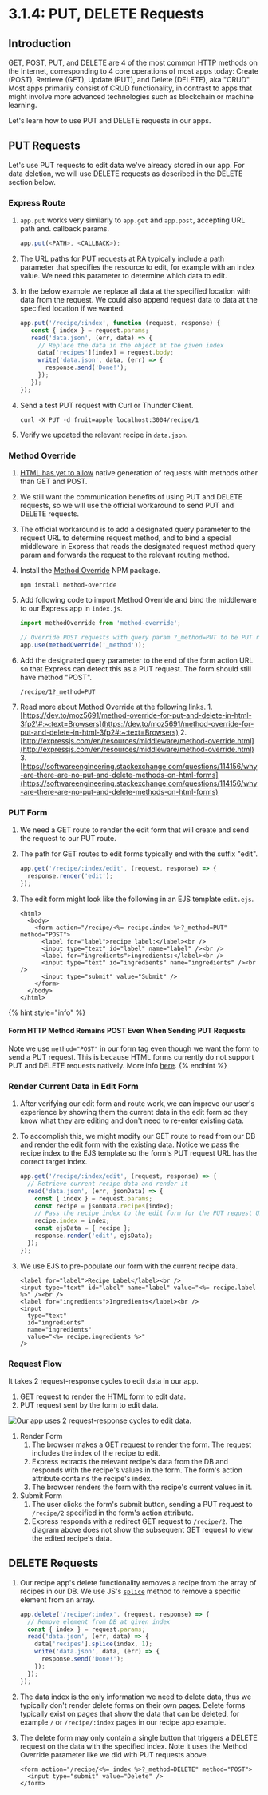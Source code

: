 # 3.1.4: PUT, DELETE Requests

## Introduction

GET, POST, PUT, and DELETE are 4 of the most common HTTP methods on the Internet, corresponding to 4 core operations of most apps today: Create \(POST\), Retrieve \(GET\), Update \(PUT\), and Delete \(DELETE\), aka "CRUD". Most apps primarily consist of CRUD functionality, in contrast to apps that might involve more advanced technologies such as blockchain or machine learning.

Let's learn how to use PUT and DELETE requests in our apps.

## PUT Requests

Let's use PUT requests to edit data we've already stored in our app. For data deletion, we will use DELETE requests as described in the DELETE section below.

### Express Route

1. `app.put` works very similarly to `app.get` and `app.post`, accepting URL path and. callback params.

   ```javascript
   app.put(<PATH>, <CALLBACK>);
   ```

2. The URL paths for PUT requests at RA typically include a path parameter that specifies the resource to edit, for example with an index value. We need this parameter to determine which data to edit.
3. In the below example we replace all data at the specified location with data from the request. We could also append request data to data at the specified location if we wanted.

   ```javascript
   app.put('/recipe/:index', function (request, response) {
      const { index } = request.params;
      read('data.json', (err, data) => {
        // Replace the data in the object at the given index
        data['recipes'][index] = request.body;
        write('data.json', data, (err) => {
          response.send('Done!');
        });
      });
   });
   ```

4. Send a test PUT request with Curl or Thunder Client.

   ```markup
   curl -X PUT -d fruit=apple localhost:3004/recipe/1
   ```

5. Verify we updated the relevant recipe in `data.json`.

### Method Override

1. [HTML has yet to allow](https://programmertoday.com/why-dont-browsers-support-put-and-delete-requests/#:~:text=Browsers%20do%20support%20PUT%20and,allow%20are%20GET%20and%20POST.) native generation of requests with methods other than GET and POST.
2. We still want the communication benefits of using PUT and DELETE requests, so we will use the official workaround to send PUT and DELETE requests.
3. The official workaround is to add a designated query parameter to the request URL to determine request method, and to bind a special middleware in Express that reads the designated request method query param and forwards the request to the relevant routing method.
4. Install the [Method Override](https://www.npmjs.com/package/method-override) NPM package.

   ```markup
   npm install method-override
   ```

5. Add following code to import Method Override and bind the middleware to our Express app in `index.js`.

   ```javascript
   import methodOverride from 'method-override';

   // Override POST requests with query param ?_method=PUT to be PUT requests
   app.use(methodOverride('_method'));
   ```

6. Add the designated query parameter to the end of the form action URL so that Express can detect this as a PUT request. The form should still have method "POST".

   ```markup
   /recipe/1?_method=PUT
   ```

7. Read more about Method Override at the following links. 1. [https://dev.to/moz5691/method-override-for-put-and-delete-in-html-3fp2\#:~:text=Browsers](https://dev.to/moz5691/method-override-for-put-and-delete-in-html-3fp2#:~:text=Browsers) 2. [http://expressjs.com/en/resources/middleware/method-override.html](http://expressjs.com/en/resources/middleware/method-override.html) 3. [https://softwareengineering.stackexchange.com/questions/114156/why-are-there-are-no-put-and-delete-methods-on-html-forms](https://softwareengineering.stackexchange.com/questions/114156/why-are-there-are-no-put-and-delete-methods-on-html-forms)

### PUT Form

1. We need a GET route to render the edit form that will create and send the request to our PUT route.
2. The path for GET routes to edit forms typically end with the suffix "edit".

   ```javascript
   app.get('/recipe/:index/edit', (request, response) => {
     response.render('edit');
   });
   ```

3. The edit form might look like the following in an EJS template `edit.ejs`.

   ```markup
   <html>
     <body>
       <form action="/recipe/<%= recipe.index %>?_method=PUT" method="POST">
         <label for="label">recipe label:</label><br />
         <input type="text" id="label" name="label" /><br />
         <label for="ingredients">ingredients:</label><br />
         <input type="text" id="ingredients" name="ingredients" /><br />
         <input type="submit" value="Submit" />
       </form>
     </body>
   </html>
   ```

{% hint style="info" %}
#### Form HTTP Method Remains POST Even When Sending PUT Requests

Note we use `method="POST"` in our form tag even though we want the form to send a PUT request. This is because HTML forms currently do not support PUT and DELETE requests natively. More info [here](https://softwareengineering.stackexchange.com/questions/114156/why-are-there-are-no-put-and-delete-methods-on-html-forms).
{% endhint %}

### Render Current Data in Edit Form

1. After verifying our edit form and route work, we can improve our user's experience by showing them the current data in the edit form so they know what they are editing and don't need to re-enter existing data.
2. To accomplish this, we might modify our GET route to read from our DB and render the edit form with the existing data. Notice we pass the recipe index to the EJS template so the form's PUT request URL has the correct target index.

   ```javascript
   app.get('/recipe/:index/edit', (request, response) => {
     // Retrieve current recipe data and render it
     read('data.json', (err, jsonData) => {
       const { index } = request.params;
       const recipe = jsonData.recipes[index];
       // Pass the recipe index to the edit form for the PUT request URL.
       recipe.index = index;
       const ejsData = { recipe };
       response.render('edit', ejsData);
     });
   });
   ```

3. We use EJS to pre-populate our form with the current recipe data.

   ```markup
   <label for="label">Recipe Label</label><br />
   <input type="text" id="label" name="label" value="<%= recipe.label %>" /><br />
   <label for="ingredients">Ingredients</label><br />
   <input
     type="text"
     id="ingredients"
     name="ingredients"
     value="<%= recipe.ingredients %>"
   />
   ```

### Request Flow

It takes 2 request-response cycles to edit data in our app.

1. GET request to render the HTML form to edit data.
2. PUT request sent by the form to edit data.

![Our app uses 2 request-response cycles to edit data.](../../../.gitbook/assets/put.jpg)

1. Render Form
   1. The browser makes a GET request to render the form. The request includes the index of the recipe to edit.
   2. Express extracts the relevant recipe's data from the DB and responds with the recipe's values in the form. The form's action attribute contains the recipe's index.
   3. The browser renders the form with the recipe's current values in it.
2. Submit Form
   1. The user clicks the form's submit button, sending a PUT request to `/recipe/2` specified in the form's action attribute.
   2. Express responds with a redirect GET request to `/recipe/2`. The diagram above does not show the subsequent GET request to view the edited recipe's data.

## DELETE Requests

1. Our recipe app's delete functionality removes a recipe from the array of recipes in our DB. We use JS's [`splice`](https://developer.mozilla.org/en-US/docs/Web/JavaScript/Reference/Global_Objects/Array/splice) method to remove a specific element from an array.

   ```javascript
   app.delete('/recipe/:index', (request, response) => {
     // Remove element from DB at given index
     const { index } = request.params;
     read('data.json', (err, data) => {
       data['recipes'].splice(index, 1);
       write('data.json', data, (err) => {
         response.send('Done!');
       });
     });
   });
   ```

2. The data index is the only information we need to delete data, thus we typically don't render delete forms on their own pages. Delete forms typically exist on pages that show the data that can be deleted, for example `/` or `/recipe/:index` pages in our recipe app example.
3. The delete form may only contain a single button that triggers a DELETE request on the data with the specified index. Note it uses the Method Override parameter like we did with PUT requests above.

   ```markup
   <form action="/recipe/<%= index %>?_method=DELETE" method="POST">
     <input type="submit" value="Delete" />
   </form>
   ```

